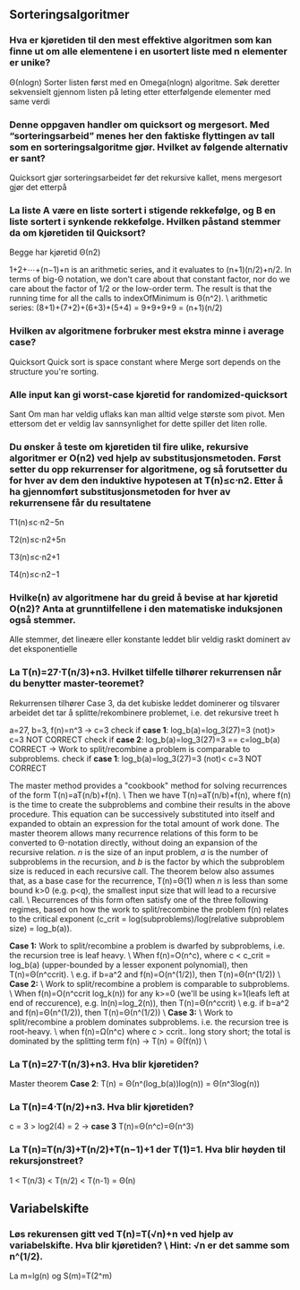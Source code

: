 
## Sorteringsalgoritmer

### Hva er kjøretiden til den mest effektive algoritmen som kan finne ut om alle elementene i en usortert liste med n elementer er unike?
Θ(nlogn)
Sorter listen først med en Omega(nlogn) algoritme. Søk deretter sekvensielt gjennom listen på leting etter etterfølgende elementer med same verdi

### Denne oppgaven handler om quicksort og mergesort. Med “sorteringsarbeid” menes her den faktiske flyttingen av tall som en sorteringsalgoritme gjør. Hvilket av følgende alternativ er sant?
Quicksort gjør sorteringsarbeidet før det rekursive kallet, mens mergesort gjør det etterpå

### La liste A være en liste sortert i stigende rekkefølge, og B en liste sortert i synkende rekkefølge. Hvilken påstand stemmer da om kjøretiden til Quicksort?
Begge har kjøretid Θ(n2)


1+2+⋯+(n−1)+n is an arithmetic series, and it evaluates to (n+1)(n/2)+n/2. In terms of big-Θ notation, we don't care about that constant factor, nor do we care about the factor of 1/2 or the low-order term. The result is that the running time for all the calls to indexOfMinimum is Θ(n^2). \\
arithmetic series: (8+1)+(7+2)+(6+3)+(5+4) = 9+9+9+9 = (n+1)(n/2)

### Hvilken av algoritmene forbruker mest ekstra minne i average case?
Quicksort
Quick sort is space constant where Merge sort depends on the structure you're sorting.

### Alle input kan gi worst-case kjøretid for randomized-quicksort
Sant
Om man har veldig uflaks kan man alltid velge største som pivot. Men ettersom det er veldig lav sannsynlighet for dette spiller det liten rolle.

### Du ønsker å teste om kjøretiden til fire ulike, rekursive algoritmer er O(n2) ved hjelp av substitusjonsmetoden. Først setter du opp rekurrenser for algoritmene, og så forutsetter du for hver av dem den induktive hypotesen at T(n)≤c⋅n2. Etter å ha gjennomført substitusjonsmetoden for hver av rekurrensene får du resultatene
T1(n)≤c⋅n2−5n

T2(n)≤c⋅n2+5n

T3(n)≤c⋅n2+1

T4(n)≤c⋅n2−1

### Hvilke(n) av algoritmene har du greid å bevise at har kjøretid O(n2)? Anta at grunntilfellene i den matematiske induksjonen også stemmer.
Alle stemmer, det lineære eller konstante leddet blir veldig raskt dominert av det eksponentielle 

### La T(n)=27⋅T(n/3)+n3. Hvilket tilfelle tilhører rekurrensen når du benytter master-teoremet?
Rekurrensen tilhører Case 3, da det kubiske leddet dominerer og tilsvarer arbeidet det tar å splitte/rekombinere problemet, i.e. det rekursive treet h

a=27, b=3, f(n)=n^3 -> c=3
check if **case 1**: log_b(a)=log_3(27)=3 (not)> c=3 NOT CORRECT
check if **case 2**: log_b(a)=log_3(27)=3 == c=log_b(a) CORRECT -> Work to split/recombine a problem is comparable to subproblems.
check if **case 1**: log_b(a)=log_3(27)=3 (not)< c=3 NOT CORRECT

The master method provides a "cookbook" method for solving recurrences of the form T(n)=aT(n/b)+f(n). \\
Then we have T(n)=aT(n/b)+f(n), where f(n) is the time to create the subproblems and combine their results in the above procedure. This equation can be successively substituted into itself and expanded to obtain an expression for the total amount of work done. The master theorem allows many recurrence relations of this form to be converted to Θ-notation directly, without doing an expansion of the recursive relation. *n* is the size of an input problem, *a* is the number of subproblems in the recursion, and *b* is the factor by which the subproblem size is reduced in each recursive call. The theorem below also assumes that, as a base case for the recurrence, T(n)=Θ(1) when *n* is less than some bound k>0 (e.g. p<q), the smallest input size that will lead to a recursive call. \\
Recurrences of this form often satisfy one of the three following regimes, based on how the work to split/recombine the problem f(n) relates to the critical exponent (c_crit = log(subproblems)/log(relative subproblem size) = log_b(a)).

**Case 1:** 
Work to split/recombine a problem is dwarfed by subproblems, i.e. the recursion tree is leaf heavy. \\
When f(n)=O(n^c), where c < c_crit = log_b(a) (upper-bounded by a lesser exponent polynomial), then T(n)=Θ(n^ccrit). \\
e.g. if b=a^2 and f(n)=O(n^(1/2)), then T(n)=Θ(n^(1/2)) \\
**Case 2:** \\
Work to split/recombine a problem is comparable to subproblems. \\
When f(n)=O(n^ccrit log_k(n)) for any k>=0 (we'll be using k=1(leafs left at end of reccurence), e.g. ln(n)=log_2(n)), then T(n)=Θ(n^ccrit) \\
e.g. if b=a^2 and f(n)=Θ(n^(1/2)), then T(n)=Θ(n^(1/2)) \\
**Case 3:** \\
Work to split/recombine a problem dominates subproblems. i.e. the recursion tree is root-heavy. \\
when f(n)=Ω(n^c) where c > ccrit.. long story short; the total is dominated by the splitting term f(n) -> T(n) = Θ(f(n)) \\

### La T(n)=27⋅T(n/3)+n3. Hva blir kjøretiden?
Master theorem **Case 2**: T(n) = Θ(n^(log_b(a))log(n)) = Θ(n^3log(n))

### La T(n)=4⋅T(n/2)+n3. Hva blir kjøretiden?
c = 3 > log2(4) = 2 -> **case 3** T(n)=Θ(n^c)=Θ(n^3)

### La T(n)=T(n/3)+T(n/2)+T(n−1)+1 der T(1)=1. Hva blir høyden til rekursjonstreet?
1 < T(n/3) < T(n/2) < T(n-1) = Θ(n)

## Variabelskifte

### Løs rekurensen gitt ved T(n)=T(√n)+n ved hjelp av variabelskifte. Hva blir kjøretiden? \\ Hint: √n er det samme som n^(1/2).
La m=lg(n) og S(m)=T(2^m)




